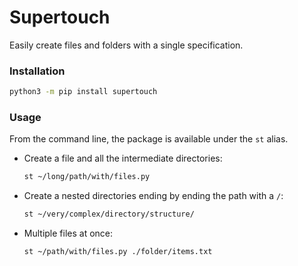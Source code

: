 # Supertouch

Easily create files and folders with a single specification.

### Installation

```bash
python3 -m pip install supertouch
```

### Usage

From the command line, the package is available under the `st` alias.

* Create a file and all the intermediate directories: 
    ```bash
    st ~/long/path/with/files.py
    ```
* Create a nested directories ending by ending the path with a `/`:
    ```bash
    st ~/very/complex/directory/structure/
    ```

* Multiple files at once:
    ```bash
    st ~/path/with/files.py ./folder/items.txt
    ```

